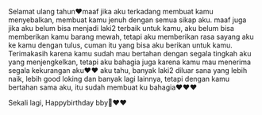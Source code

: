 Selamat ulang tahun❤️maaf jika aku terkadang membuat kamu menyebalkan, membuat kamu jenuh dengan semua sikap aku. maaf juga jika aku belum bisa menjadi laki2 terbaik untuk kamu, aku belum bisa memberikan kamu barang mewah, tetapi aku memberikan rasa sayang aku ke kamu dengan tulus, cuman itu yang bisa aku berikan untuk kamu.
Terimakasih karena kamu sudah mau bertahan dengan segala tingkah aku yang menjengkelkan, tetapi aku bahagia juga karena kamu mau menerima segala kekurangan aku❤️❤️
aku tahu, banyak laki2 diluar sana yang lebih naik, lebih good loking dan banyak lagi lainnya, tetapi dengan kamu bertahan sama aku, itu sudah membuat ku bahagia❤️❤️❤️

Sekali lagi,  Happybirthday bby🥰❤️❤️
